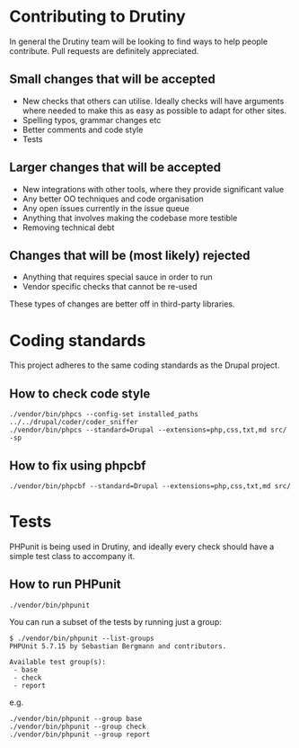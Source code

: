 # Contributing to Drutiny

In general the Drutiny team will be looking to find ways to help people contribute. Pull requests are definitely appreciated.

## Small changes that will be accepted

* New checks that others can utilise. Ideally checks will have arguments where needed to make this as easy as possible to adapt for other sites.
* Spelling typos, grammar changes etc
* Better comments and code style
* Tests

## Larger changes that will be accepted

* New integrations with other tools, where they provide significant value
* Any better OO techniques and code organisation
* Any open issues currently in the issue queue
* Anything that involves making the codebase more testible
* Removing technical debt

## Changes that will be (most likely) rejected

* Anything that requires special sauce in order to run
* Vendor specific checks that cannot be re-used

These types of changes are better off in third-party libraries.

# Coding standards

This project adheres to the same coding standards as the Drupal project.

## How to check code style

```
./vendor/bin/phpcs --config-set installed_paths ../../drupal/coder/coder_sniffer
./vendor/bin/phpcs --standard=Drupal --extensions=php,css,txt,md src/ -sp
```

## How to fix using phpcbf

```
./vendor/bin/phpcbf --standard=Drupal --extensions=php,css,txt,md src/
```


# Tests

PHPunit is being used in Drutiny, and ideally every check should have a simple test class to accompany it.



## How to run PHPunit

```
./vendor/bin/phpunit
```

You can run a subset of the tests by running just a group:

```
$ ./vendor/bin/phpunit --list-groups
PHPUnit 5.7.15 by Sebastian Bergmann and contributors.

Available test group(s):
 - base
 - check
 - report
```

e.g.

```
./vendor/bin/phpunit --group base
./vendor/bin/phpunit --group check
./vendor/bin/phpunit --group report
```
